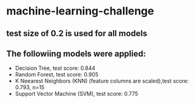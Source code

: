 # machine-learning-challenge

## test size of 0.2 is used for all models
## The followiing models were applied:
- Decision Tree, test score: 0.844
- Random Forest, test score: 0.905
- K Neearest Neighbors (KNN) (feature columns are scaled),test score: 0.793, n=15
- Support Vector Machine (SVM), test score: 0.775
